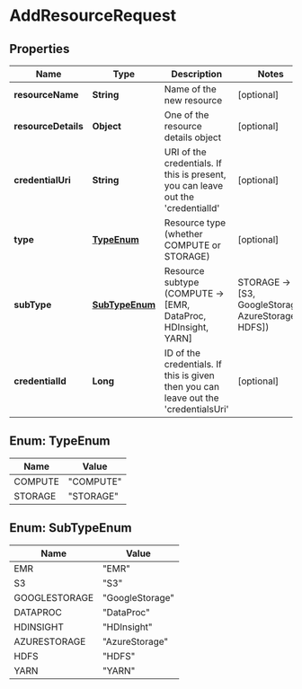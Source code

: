 
# AddResourceRequest

## Properties
Name | Type | Description | Notes
------------ | ------------- | ------------- | -------------
**resourceName** | **String** | Name of the new resource |  [optional]
**resourceDetails** | **Object** | One of the resource details object |  [optional]
**credentialUri** | **String** | URI of the credentials. If this is present, you can leave out the &#39;credentialId&#39; |  [optional]
**type** | [**TypeEnum**](#TypeEnum) | Resource type (whether COMPUTE or STORAGE) |  [optional]
**subType** | [**SubTypeEnum**](#SubTypeEnum) | Resource subtype (COMPUTE -&gt; [EMR, DataProc, HDInsight, YARN] | STORAGE -&gt; [S3, GoogleStorage, AzureStorage, HDFS]) |  [optional]
**credentialId** | **Long** | ID of the credentials. If this is given then you can leave out the &#39;credentialsUri&#39; |  [optional]


<a name="TypeEnum"></a>
## Enum: TypeEnum
Name | Value
---- | -----
COMPUTE | &quot;COMPUTE&quot;
STORAGE | &quot;STORAGE&quot;


<a name="SubTypeEnum"></a>
## Enum: SubTypeEnum
Name | Value
---- | -----
EMR | &quot;EMR&quot;
S3 | &quot;S3&quot;
GOOGLESTORAGE | &quot;GoogleStorage&quot;
DATAPROC | &quot;DataProc&quot;
HDINSIGHT | &quot;HDInsight&quot;
AZURESTORAGE | &quot;AzureStorage&quot;
HDFS | &quot;HDFS&quot;
YARN | &quot;YARN&quot;



